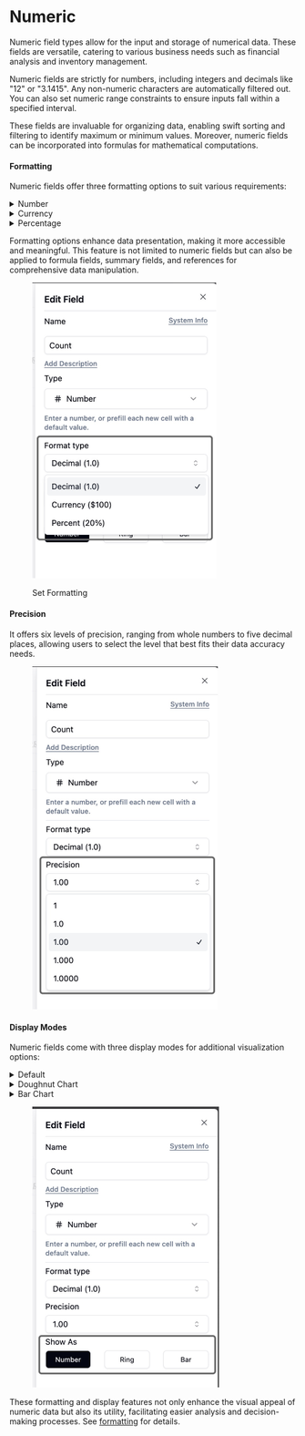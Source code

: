 # Numeric

Numeric field types allow for the input and storage of numerical data. These fields are versatile, catering to various business needs such as financial analysis and inventory management.

Numeric fields are strictly for numbers, including integers and decimals like "12" or "3.1415". Any non-numeric characters are automatically filtered out. You can also set numeric range constraints to ensure inputs fall within a specified interval.

These fields are invaluable for organizing data, enabling swift sorting and filtering to identify maximum or minimum values. Moreover, numeric fields can be incorporated into formulas for mathematical computations.

#### Formatting

Numeric fields offer three formatting options to suit various requirements:

<details>

<summary>Number</summary>

Displays as a standard number, e.g., 1, 2.0

</details>

<details>

<summary>Currency</summary>

Displays with a currency symbol, e.g., $1.00

</details>

<details>

<summary>Percentage</summary>

Displays in percentage format, e.g., 1%. Note: A 1% is stored as 0.01, and 100% as 1. Percentages can exceed 100%.

</details>

Formatting options enhance data presentation, making it more accessible and meaningful. This feature is not limited to numeric fields but can also be applied to formula fields, summary fields, and references for comprehensive data manipulation.

<div align="left">

<figure><img src="../../../.gitbook/assets/image (1) (1).png" alt="" width="323"><figcaption><p>Set Formatting</p></figcaption></figure>

</div>

#### Precision

It offers six levels of precision, ranging from whole numbers to five decimal places, allowing users to select the level that best fits their data accuracy needs.

<div align="left">

<figure><img src="../../../.gitbook/assets/image (1) (1) (1).png" alt="" width="326"><figcaption></figcaption></figure>

</div>

#### Display Modes

Numeric fields come with three display modes for additional visualization options:

<details>

<summary>Default</summary>

A straightforward display, showing the numeric value as is.

</details>

<details>

<summary>Doughnut Chart</summary>

Users can opt for a doughnut chart display, with customizable target values, color schemes, and numeric display options.

</details>

<details>

<summary>Bar Chart</summary>

Users may choose a bar chart display, also with options for target values, colors, and whether to show numbers.

</details>

<div align="left">

<figure><img src="../../../.gitbook/assets/image (2) (1).png" alt="" width="328"><figcaption></figcaption></figure>

</div>

These formatting and display features not only enhance the visual appeal of numeric data but also its utility, facilitating easier analysis and decision-making processes. See [formatting](../formatting.md) for details.
